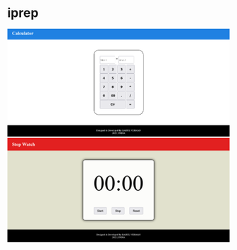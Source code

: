 # iprep
![ScreenShot](https://github.com/rahulverman121/iprep/blob/main/scalci.png)
![screenshot](https://github.com/rahulverman121/iprep/blob/main/swatch.png)
